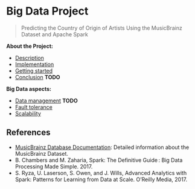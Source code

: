 # Big Data Project

> Predicting the Country of Origin of Artists Using the MusicBrainz Dataset and Apache Spark

**About the Project:** 

- [Description](./docs/project.md)
- [Implementation](./docs/implementation.md)
- [Getting started](./docs/getting-started.md)
- [Conclusion](./docs/conclusion.md) **TODO** 

**Big Data aspects:** 

- [Data management](./docs/data.md) **TODO** 
- [Fault tolerance](./docs/fault-tolerance.md) 
- [Scalability](./docs/scalability.md) 

## References

- [MusicBrainz Database Documentation](https://musicbrainz.org/doc/MusicBrainz_Database): Detailed information about the MusicBrainz Dataset.
- B. Chambers and M. Zaharia, Spark: The Definitive Guide : Big Data Processing Made Simple. 2017.
- S. Ryza, U. Laserson, S. Owen, and J. Wills, Advanced Analytics with Spark: Patterns for Learning from Data at Scale. O’Reilly Media, 2017.
